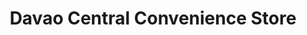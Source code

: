 ---
title: "Davao Central Convenience Store"
url: /davao-city/davao-central-convenience-store-padre-gomez-street/
shop: convenience
---